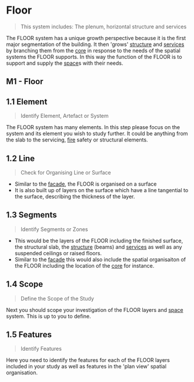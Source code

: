 # Floor

>This system includes: The plenum, horizontal structure and services

The FLOOR system has a unique growth perspective because it is the first major segmentation of the building. It then 'grows' [structure] and [services] by branching them from the [core] in response to the needs of the spatial systems the FLOOR supports. In this way the function of the FLOOR is to support and supply the [space]s with their needs.

## M1 - Floor

## 1.1 Element
> Identify Element, Artefact or System

The FLOOR system has many elements. In this step please focus on the system and its element you wish to study further. It could be anything from the slab to the servicing, [fire] safety or structural elements.

## 1.2 Line
> Check for Organising Line or Surface

* Similar to the [facade], the FLOOR is organised on a surface
* It is also built up of layers on the surface which have a line tangential to the surface, describing the thickness of the layer.

## 1.3 Segments
> Identify Segments or Zones

* This would be the layers of the FLOOR including the finished surface, the structural slab, the [structure] (beams) and [services] as well as any suspended ceilings or raised floors.
* Similar to the [facade] this would also include the spatial organisaiton of the FLOOR including the location of the [core] for instance.

## 1.4 Scope
> Define the Scope of the Study

Next you should scope your investigation of the FLOOR layers and [space] system. This is up to you to define.

## 1.5 Features
> Identify Features

Here you need to identify the features for each of the FLOOR layers included in your study as well as features in the 'plan view' spatial organisation. 

[site]: /Agile/Systems/Site
[floor]: /Agile/Systems/Floor
[Facade]: /Agile/Systems/Facade
[Core]: /Agile/Systems/Core
[Space]: /Agile/Systems/Space
[structure]: /Agile/Systems/Structure
[Services]: /Agile/Systems/Services
[fire]: /Agile/Systems/Fire
[materials]: /Agile/Systems/Materials
[build]: /Agile/Systems/Build
